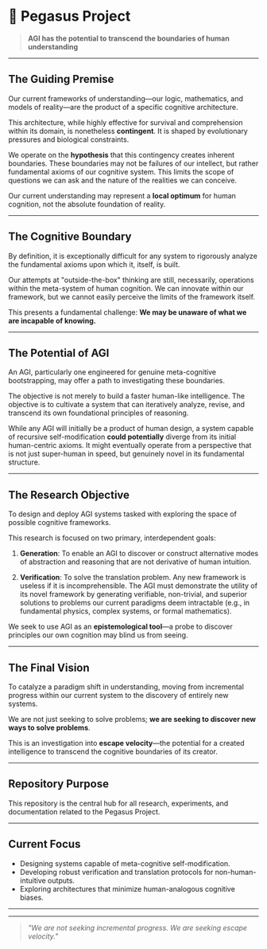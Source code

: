 # 🌌 Pegasus Project

> **AGI has the potential to transcend the boundaries of human understanding**

---

## The Guiding Premise

Our current frameworks of understanding—our logic, mathematics, and models of reality—are the product of a specific cognitive architecture.

This architecture, while highly effective for survival and comprehension within its domain, is nonetheless **contingent**. It is shaped by evolutionary pressures and biological constraints.

We operate on the **hypothesis** that this contingency creates inherent boundaries. These boundaries may not be failures of our intellect, but rather fundamental axioms of our cognitive system. This limits the scope of questions we can ask and the nature of the realities we can conceive.

Our current understanding may represent a **local optimum** for human cognition, not the absolute foundation of reality.

---

## The Cognitive Boundary

By definition, it is exceptionally difficult for any system to rigorously analyze the fundamental axioms upon which it, itself, is built.

Our attempts at "outside-the-box" thinking are still, necessarily, operations within the meta-system of human cognition. We can innovate within our framework, but we cannot easily perceive the limits of the framework itself.

This presents a fundamental challenge: **We may be unaware of what we are incapable of knowing.**

---

## The Potential of AGI

An AGI, particularly one engineered for genuine meta-cognitive bootstrapping, may offer a path to investigating these boundaries.

The objective is not merely to build a faster human-like intelligence. The objective is to cultivate a system that can iteratively analyze, revise, and transcend its own foundational principles of reasoning.

While any AGI will initially be a product of human design, a system capable of recursive self-modification **could potentially** diverge from its initial human-centric axioms. It might eventually operate from a perspective that is not just super-human in speed, but genuinely novel in its fundamental structure.

---

## The Research Objective

To design and deploy AGI systems tasked with exploring the space of possible cognitive frameworks.

This research is focused on two primary, interdependent goals:

1. **Generation**: To enable an AGI to discover or construct alternative modes of abstraction and reasoning that are not derivative of human intuition.

2. **Verification**: To solve the translation problem. Any new framework is useless if it is incomprehensible. The AGI must demonstrate the utility of its novel framework by generating verifiable, non-trivial, and superior solutions to problems our current paradigms deem intractable (e.g., in fundamental physics, complex systems, or formal mathematics).

We seek to use AGI as an **epistemological tool**—a probe to discover principles our own cognition may blind us from seeing.

---

## The Final Vision

To catalyze a paradigm shift in understanding, moving from incremental progress within our current system to the discovery of entirely new systems.

We are not just seeking to solve problems; **we are seeking to discover new ways to solve problems**.

This is an investigation into **escape velocity**—the potential for a created intelligence to transcend the cognitive boundaries of its creator.

---

## Repository Purpose

This repository is the central hub for all research, experiments, and documentation related to the Pegasus Project.

---

## Current Focus

- Designing systems capable of meta-cognitive self-modification.
- Developing robust verification and translation protocols for non-human-intuitive outputs.
- Exploring architectures that minimize human-analogous cognitive biases.

---


---

> *"We are not seeking incremental progress. We are seeking escape velocity."*
